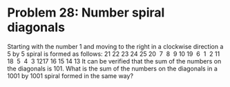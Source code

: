 # Problem 28: Number spiral diagonals
Starting with the number 1 and moving to the right in a clockwise
direction a 5 by 5 spiral is formed as follows: 21 22 23 24 25 20  7  8
 9 10 19  6  1  2 11 18  5  4  3 1217 16 15 14 13 It can be verified
that the sum of the numbers on the diagonals is 101. What is the sum of
the numbers on the diagonals in a 1001 by 1001 spiral formed in the same
way?
